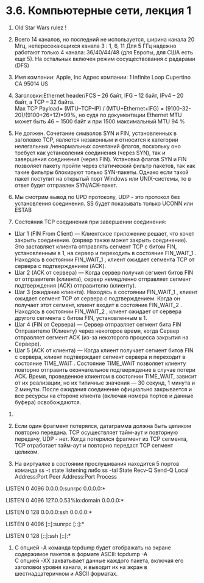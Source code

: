 # 3.6. Компьютерные сети, лекция 1

1. Old Star Wars rulez !

1. Всего 14 каналов, но последний не используется, ширина канала 20 Мгц, непересекающихся канала 3 : 1, 6, 11
Для 5 ГГц надежно работают только 4 канала: 36/40/44/48 (для Европы, для США есть еще 5). На остальных включен режим сосуществования с радарами (DFS)

1. Имя компании:	Apple, Inc    Адрес компании:	1 Infinite Loop Cupertino CA 95014 US

1. Заголовки:Ethernet header/FCS – 26 байт, IFG – 12 байт, IPv4 – 20 байт, а TCP – 32 байта.   
Max TCP Payload= (MTU–TCP–IP) / (MTU+Ethernet+IFG) = (9100-32-20)/(9100+26+12)=99%, но судя по документации Ethernet MTU может быть 46 ~ 1500 байт и при 1500 максимальный MTU 94 %

1. Не должен. Сочетание символов SYN и FIN, установленных в заголовке TCP, является незаконным и относится к категории нелегальных /ненормальных сочетаний флагов, 
поскольку оно требует как установления соединения (через SYN), так и завершения соединения (через FIN). Установка флагов SYN и FIN позволяет пакету пройти через статический фильтр пакетов, 
так как такие фильтры блокируют только SYN-пакеты. Однако если такой пакет поступит на открытый порт Windows или UNIX-системы, то в ответ будет отправлен SYN/ACK-пакет.

1. Мы смотрим вывод по UPD протоколу, UDP - это протокол без установления соединения. SS будет показывать только UCONN или ESTAB

1. Cостояния TCP соединения при завершении соединения: 
* Шаг 1 (FIN From Client) — Клиентское приложение решает, что хочет закрыть соединение. (сервер также может закрыть соединение). Это заставляет клиента отправлять сегмент TCP с битом FIN, установленным в 1, на сервер и переходить в состояние FIN_WAIT_1 . Находясь в состоянии FIN_WAIT_1 , клиент ожидает сегмента TCP от сервера с подтверждением (ACK).
* Шаг 2 (ACK от сервера) — Когда сервер получил сегмент битов FIN от отправителя (клиента), сервер немедленно отправляет сегмент подтверждения (ACK) отправителю (клиенту).
* Шаг 3 (ожидание клиента). Находясь в состоянии FIN_WAIT_1 , клиент ожидает сегмент TCP от сервера с подтверждением. Когда он получает этот сегмент, клиент входит в состояние FIN_WAIT_2 . Находясь в состоянии FIN_WAIT_2 , клиент ожидает от сервера другого сегмента с битом FIN, установленным в 1.
* Шаг 4 (FIN от Сервера) — Сервер отправляет сегмент бита FIN Отправителю (Клиенту) через некоторое время, когда Сервер отправляет сегмент ACK (из-за некоторого процесса закрытия на Сервере).
* Шаг 5 (ACK от клиента) — Когда клиент получает сегмент битов FIN с сервера, клиент подтверждает сегмент сервера и переходит в состояние TIME_WAIT . Состояние TIME_WAIT позволяет клиенту повторно отправить окончательное подтверждение в случае потери ACK. Время, проведенное клиентом в состоянии TIME_WAIT, зависит от их реализации, но их типичные значения — 30 секунд, 1 минута и 2 минуты. После ожидания соединение официально закрывается и все ресурсы на стороне клиента (включая номера портов и данные буфера) освобождаются.

1. 


1. Если один фрагмент потерялся, датаграмма должна быть целиком повторно передана. TCP осуществляет тайм-аут и повторную передачу, UDP - нет. 
Когда потерялся фрагмент из TCP сегмента, TCP отработает тайм-аут и повторно передаст TCP сегмент целиком. 






1. На виртуалке в состоянии прослушивания находится 5 портов команда ss -t state listening либо ss -tal 
State        Recv-Q       Send-Q               Local Address:Port                 Peer Address:Port       Process

LISTEN       0            4096                       0.0.0.0:sunrpc                    0.0.0.0:*

LISTEN       0            4096                 127.0.0.53%lo:domain                    0.0.0.0:*

LISTEN       0            128                        0.0.0.0:ssh                       0.0.0.0:*

LISTEN       0            4096                          [::]:sunrpc                       [::]:*

LISTEN       0            128                           [::]:ssh                          [::]:*

1. С опцией -A команда tcpdump будет отображать на экране содержимое пакетов в формате ASCII:  tcpdump -A  
С опцией -XX захватывает данные каждого пакета, включая его заголовки уровня канала, и выводит их на экран в шестнадцатеричном и ASCII форматах.
